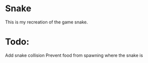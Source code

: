 # Snake
This is my recreation of the game snake.

# Todo:
Add snake collision
Prevent food from spawning where the snake is
